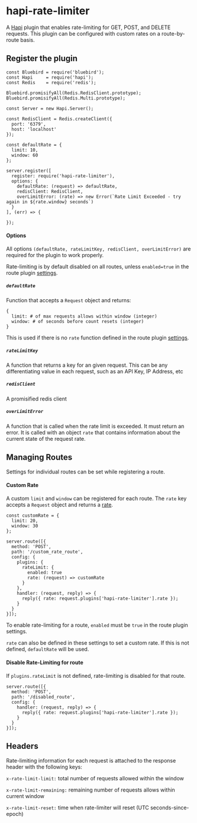 # hapi-rate-limiter
A [Hapi](http://hapijs.com/) plugin that enables rate-limiting for GET, POST, and DELETE requests. This plugin can be configured with custom
rates on a route-by-route basis.

## Register the plugin
```
const Bluebird = require('bluebird');
const Hapi     = require('hapi');
const Redis    = require('redis');

Bluebird.promisifyAll(Redis.RedisClient.prototype);
Bluebird.promisifyAll(Redis.Multi.prototype);

const Server = new Hapi.Server();

const RedisClient = Redis.createClient({
  port: '6379',
  host: 'localhost'
});

const defaultRate = {
  limit: 10,
  window: 60
};

server.register([
  register: require('hapi-rate-limiter'),
  options: {
    defaultRate: (request) => defaultRate,
    redisClient: RedisClient,
    overLimitError: (rate) => new Error(`Rate Limit Exceeded - try again in ${rate.window} seconds`)
  }
], (err) => {

});
```

#### Options
All options `(defaultRate, rateLimitKey, redisClient, overLimitError)` are required for the plugin to work properly.

Rate-limiting is by default disabled on all routes, unless `enabled=true` in the route plugin [settings](#custom-rate).

##### `defaultRate`
Function that accepts a `Request` object and returns:
```
{
  limit: # of max requests allows within window (integer)
  window: # of seconds before count resets (integer)
}
```

This is used if there is no `rate` function defined in the route plugin [settings](#custom-rate).

##### `rateLimitKey`
A function that returns a key for an given request. This can be any differentiating value in each request, such as an API Key, IP Address, etc

##### `redisClient`
A promisified redis client

##### `overLimitError`
A function that is called when the rate limit is exceeded. It must return an error. It is called with an object `rate` that contains information about the current state of the request rate.

## Managing Routes
Settings for individual routes can be set while registering a route.

#### Custom Rate
A custom `limit` and `window` can be registered for each route. The `rate` key
accepts a `Request` object and returns a [rate](#defaultRate).

```
const customRate = {
  limit: 20,
  window: 30
};

server.route([{
  method: 'POST',
  path: '/custom_rate_route',
  config: {
    plugins: {
      rateLimit: {
        enabled: true
        rate: (request) => customRate
      }
    },
    handler: (request, reply) => {
      reply({ rate: request.plugins['hapi-rate-limiter'].rate });
    }
  }
}]);
```

To enable rate-limiting for a route, `enabled` must be `true` in the route plugin settings.

`rate` can also be defined in these settings to set a custom rate. If this is not defined, `defaultRate` will be used.

#### Disable Rate-Limiting for route

If `plugins.rateLimit` is not defined, rate-limiting is disabled for that route.

```
server.route([{
  method: 'POST',
  path: '/disabled_route',
  config: {
    handler: (request, reply) => {
      reply({ rate: request.plugins['hapi-rate-limiter'].rate });
    }
  }
}]);
```

## Headers
Rate-limiting information for each request is attached to the response header with the following keys:

`x-rate-limit-limit:` total number of requests allowed within the window

`x-rate-limit-remaining:` remaining number of requests allows within current window

`x-rate-limit-reset:` time when rate-limiter will reset (UTC seconds-since-epoch)
